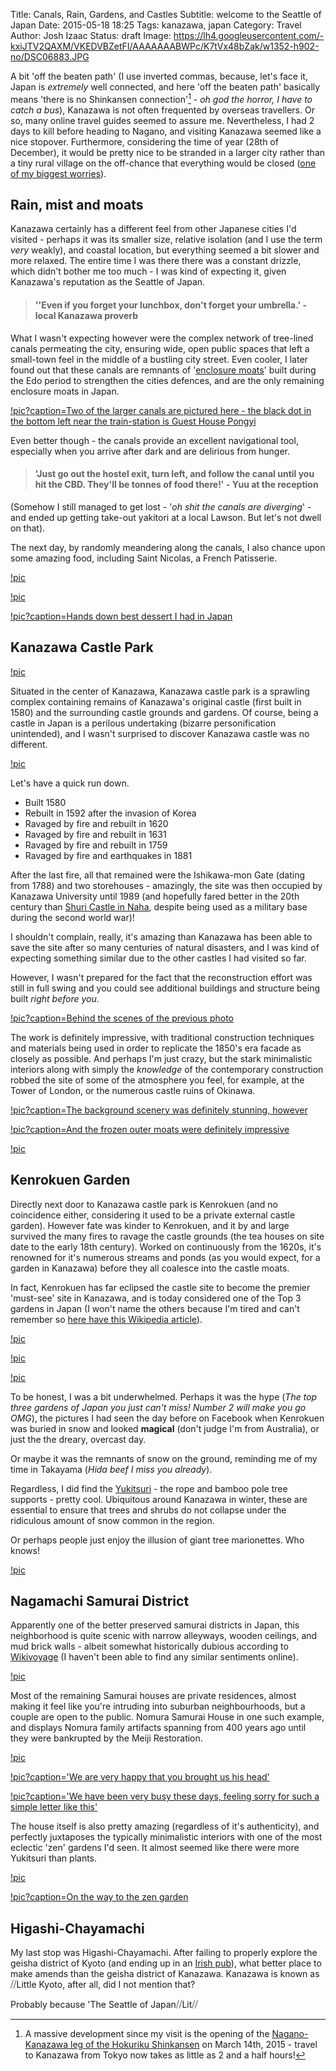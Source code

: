 Title: Canals, Rain, Gardens, and Castles
Subtitle: welcome to the Seattle of Japan
Date: 2015-05-18 18:25
Tags: kanazawa, japan
Category: Travel
Author: Josh Izaac
Status: draft
Image: https://lh4.googleusercontent.com/-kxiJTV2QAXM/VKEDVBZetFI/AAAAAAABWPc/K7tVx48bZak/w1352-h902-no/DSC06883.JPG

A bit 'off the beaten path' (I use inverted commas, because, let's face it, Japan is *extremely* well connected, and here 'off the beaten path' basically means 'there is no Shinkansen connection'[^1] - *oh god the horror, I have to catch a bus*), Kanazawa is not often frequented by overseas travellers. Or so, many online travel guides seemed to assure me. Nevertheless, I had 2 days to kill before heading to Nagano, and visiting Kanazawa seemed like a nice stopover. Furthermore, considering the time of year (28th of December), it would be pretty nice to be stranded in a larger city rather than a tiny rural village on the off-chance that everything would be closed ([one of my biggest worries](http://www.japan-guide.com/e/e2276.html)).

## Rain, mist and moats

Kanazawa certainly has a different feel from other Japanese cities I'd visited - perhaps it was its smaller size, relative isolation (and I use the term *very* weakly), and coastal location, but everything seemed a bit slower and more relaxed. The entire time I was there there was a constant drizzle, which didn't bother me too much - I was kind of expecting it, given Kanazawa's reputation as the Seattle of Japan.

> #### ''Even if you forget your lunchbox, don't forget your umbrella.' - local Kanazawa proverb 

What I wasn't expecting however were the complex network of tree-lined canals permeating the city, ensuring wide, open public spaces that left a small-town feel in the middle of a bustling city street. Even cooler, I later found out that these canals are remnants of '[enclosure moats](http://www.kanazawa-hakusan.com/english/water.html)' built during the Edo period to strengthen the cities defences, and are the only remaining enclosure moats in Japan.

[!pic?caption=Two of the larger canals are pictured here - the black dot in the bottom left near the train-station is Guest House Pongyi](https://lh4.googleusercontent.com/-nZlTptSGhNs/VUX-1vI1ZpI/AAAAAAABUVs/g0PiCGUH9Ik/w1349-h900-no/DSC00910.JPG)

Even better though - the canals provide an excellent navigational tool, especially when you arrive after dark and are delirious from hunger.

> #### 'Just go out the hostel exit, turn left, and follow the canal until you hit the CBD. They'll be tonnes of food there!' - Yuu at the reception

(Somehow I still managed to get lost - '*oh shit the canals are diverging*' - and ended up getting take-out yakitori at a local Lawson. But let's not dwell on that).

The next day, by randomly meandering along the canals, I also chance upon some amazing food, including Saint Nicolas, a French Patisserie.

[!pic](https://lh6.googleusercontent.com/-w8GDFqVZN4I/VKEB8YTX3kI/AAAAAAABIto/QEoqYz3GjrM/w1306-h871-no/DSC06937.JPG)

[!pic](https://lh6.googleusercontent.com/-VQXEKLqtVjg/VKEB39OBzRI/AAAAAAABItA/79eMYk3qCzw/w1306-h871-no/DSC06928.JPG)

[!pic?caption=Hands down best dessert I had in Japan](https://lh6.googleusercontent.com/-in8tyvdO97k/VKEB4rWL9_I/AAAAAAABItI/kUdKRjzl6qE/w1306-h871-no/DSC06931.JPG)

## Kanazawa Castle Park

[!pic](https://lh5.googleusercontent.com/CKout3SIEwG1H6Kx6DagAldLE9M9PKm8fMeW621-xZkF=w1357-h905-no)

Situated in the center of Kanazawa, Kanazawa castle park is a sprawling complex containing remains of Kanazawa's original castle (first built in 1580) and the surrounding castle grounds and gardens. Of course, being a castle in Japan is a perilous undertaking (bizarre personification unintended), and I wasn't surprised to discover Kanazawa castle was no different.

[!pic](https://lh4.googleusercontent.com/-gX31JWH7Xl0/VKED4qSD88I/AAAAAAABI-0/ZLnFAWkl1fI/w1352-h902-no/DSC06845.JPG)

Let's have a quick run down.

* Built 1580
* Rebuilt in 1592 after the invasion of Korea
* Ravaged by fire and rebuilt in 1620
* Ravaged by fire and rebuilt in 1631
* Ravaged by fire and rebuilt in 1759
* Ravaged by fire and earthquakes in 1881

After the last fire, all that remained were the Ishikawa-mon Gate (dating from 1788) and two storehouses - amazingly, the site was then occupied by Kanazawa University until 1989 (and hopefully fared better in the 20th century than [Shuri Castle in Naha]({filename}/posts/2014/castles-pancakes-naha-and-more.md), despite being used as a military base during the second world war)!

I shouldn't complain, really, it's amazing than Kanazawa has been able to save the site after so many centuries of natural disasters, and I was kind of expecting something similar due to the other castles I had visited so far.

However, I wasn't prepared for the fact that the reconstruction effort was still in full swing and you could see additional buildings and structure being built *right before you*.

[!pic?caption=Behind the scenes of the previous photo](https://lh6.googleusercontent.com/-FRX7vIRP3e0/VKEEBPqHHkI/AAAAAAABJAE/ns8WTV8-vmA/w1349-h900-no/DSC06865.JPG)

The work is definitely impressive, with traditional construction techniques and materials being used in order to replicate the 1850's era facade as closely as possible. And perhaps I'm just crazy, but the stark minimalistic interiors along with simply the *knowledge* of the contemporary  construction robbed the site of some of the atmosphere you feel, for example, at the Tower of London, or the numerous castle ruins of Okinawa.

[!pic?caption=The background scenery was definitely stunning, however](https://lh4.googleusercontent.com/-pUnViHs7XdI/VKED-kEgUlI/AAAAAAABI_s/WONKgGawKGY/w1349-h900-no/DSC06859.JPG)

[!pic?caption=And the frozen outer moats were definitely impressive](https://lh6.googleusercontent.com/-eX5QQZv8Vio/VKEDqdPPRVI/AAAAAAABI8o/cPoTjyGnChY/w1352-h902-no/DSC06813.JPG)

[!pic](https://lh4.googleusercontent.com/-SN8Sr4M6_so/VKEDwkmdc3I/AAAAAAABI9s/azCvMAdLq78/w1352-h902-no/DSC06829.JPG)

## Kenrokuen Garden

Directly next door to Kanazawa castle park is Kenrokuen (and no coincidence either, considering it used to be a private external castle garden). However fate was kinder to Kenrokuen, and it by and large survived the many fires to ravage the castle grounds (the tea houses on site date to the early 18th century). Worked on continuously from the 1620s, it's renowned for it's numerous streams and ponds (as you would expect, for a garden in Kanazawa) before they all coalesce into the castle moats.

In fact, Kenrokuen has far eclipsed the castle site to become the premier 'must-see' site in Kanazawa, and is today considered one of the Top 3 gardens in Japan (I won't name the others because I'm tired and can't remember so [here have this Wikipedia article](http://en.wikipedia.org/wiki/Three_Great_Gardens_of_Japan)).

[!pic](https://lh4.googleusercontent.com/-kxiJTV2QAXM/VKEDVBZetFI/AAAAAAABWPc/K7tVx48bZak/w1352-h902-no/DSC06883.JPG)

[!pic](https://lh6.googleusercontent.com/-I84_EqPD-0s/VKEDUF_ccpI/AAAAAAABI50/CEYZRIbysB4/w1349-h900-no/DSC06881.JPG)

[!pic](https://lh6.googleusercontent.com/-VQknDNtsEh4/VKEDWJqNrhI/AAAAAAABI6E/tZbjItzrKQ8/w1349-h900-no/DSC06885.JPG)

To be honest, I was a bit underwhelmed. Perhaps it was the hype (*The top three gardens of Japan you just can't miss! Number 2 will make you go OMG*), the pictures I had seen the day before on Facebook when Kenrokuen was buried in snow and looked **magical** (don't judge I'm from Australia), or just the the dreary, overcast day.

Or maybe it was the remnants of snow on the ground, reminding me of my time in Takayama (*Hida beef I miss you already*).

Regardless, I did find the [Yukitsuri](http://en.wikipedia.org/wiki/Yukitsuri) - the rope and bamboo pole tree supports - pretty cool. Ubiquitous around Kanazawa in winter, these are essential to ensure that trees and shrubs do not collapse under the ridiculous amount of snow common in the region.

Or perhaps people just enjoy the illusion of giant tree marionettes. Who knows!

[!pic](https://lh6.googleusercontent.com/--d3bPV33Zwk/VKEDWwJEE-I/AAAAAAABI6M/pLf35dzWS6s/w1349-h900-no/DSC06887.JPG)

## Nagamachi Samurai District
Apparently one of the better preserved samurai districts in Japan, this neighborhood is quite scenic with narrow alleyways, wooden ceilings, and mud brick walls - albeit somewhat historically dubious according to [Wikivoyage](http://en.wikivoyage.org/wiki/Kanazawa) (I haven't been able to find any similar sentiments online).

[!pic](https://lh4.googleusercontent.com/-SFAA3vHO6yE/VKECdEDOjvI/AAAAAAABIyQ/OLQIFWKLRsQ/w1349-h900-no/DSC06969.JPG)

Most of the remaining Samurai houses are private residences, almost making it feel like you're intruding into suburban neighbourhoods, but a couple are open to the public. Nomura Samurai House in one such example, and displays Nomura family artifacts spanning from 400 years ago until they were bankrupted by the Meiji Restoration.

[!pic](https://lh6.googleusercontent.com/-_wueA5qjuvk/VKECRk9veQI/AAAAAAABIwg/LJz2YxB0KMo/w1349-h900-no/DSC06940.JPG)

[!pic?caption='We are very happy that you brought us his head'](https://lh4.googleusercontent.com/-7Hz__Z2kvms/VKECcEURqaI/AAAAAAABIyI/T-byM_W0UAk/w1349-h900-no/DSC06967.JPG)

[!pic?caption='We have been very busy these days, feeling sorry for such a simple letter like this'](https://lh4.googleusercontent.com/-17SFNPbph7Y/VKECbhHRdYI/AAAAAAABIyA/ooWu-nrjEkw/w1349-h900-no/DSC06965.JPG)

The house itself is also pretty amazing (regardless of it's authenticity), and perfectly juxtaposes the typically minimalistic interiors with one of the most eclectic 'zen' gardens I'd seen. It almost seemed like there were more Yukitsuri than plants.

[!pic](https://lh6.googleusercontent.com/-wU-qtW4IsOQ/VKECWv_57TI/AAAAAAABIxQ/jWRXgtG4l8o/w1349-h900-no/DSC06953.JPG)

[!pic?caption=On the way to the zen garden](https://lh6.googleusercontent.com/-jzDI5NqgIhU/VKECZHSB3UI/AAAAAAABIxo/m35phOrBRak/w1349-h900-no/DSC06959.JPG)

## Higashi-Chayamachi

My last stop was Higashi-Chayamachi. After failing to properly explore the geisha district of Kyoto (and ending up in an [Irish pub]({filename}/posts/2014/temples-shrines-and-irish-pubs-oops.md)), what better place to make amends than the geisha district of Kanazawa. Kanazawa is known as ⧸⧸Little Kyoto, after all, did I not mention that?

Probably because 'The Seattle of Japan⧸⧸Lit⧸⧸

[^1]: A massive development since my visit is the opening of the [Nagano-Kanazawa leg of the Hokuriku Shinkansen](http://www.japan-guide.com/e/e2018_nagano.html) on March 14th, 2015 - travel to Kanazawa from Tokyo now takes as little as 2 and a half hours!
